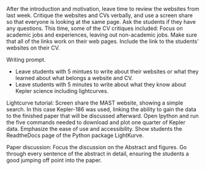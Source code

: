 
After the introduction and motivation, leave time to review the websites from last week. Critique the websites and CVs verbally, and use a screen share so that everyone is looking at the same page. Ask the students if they have any questions. This time, some of the CV critiques included: Focus on academic jobs and experiences, leaving out non-academic jobs. Make sure that all of the links work on their web pages. Include the link to the students' websites on their CV. 

Writing prompt. 
- Leave students with 5 mintues to write about their websites or what they learned about what belongs a website and CV.
- Leave students with 5 minutes to write about what they know about Kepler science including lightcurves. 

Lightcurve tutorial:
Screen share the MAST website, showing a simple search. In this case Kepler-186 was used, linking the ability to gain the data to the finished paper that will be discussed afterward. Open Ipython and run the five commands needed to download and plot one quarter of Kepler data. Emphasize the ease of use and accessibility.  Show students the ReadtheDocs page of the Python package LightKurve.

Paper discussion:
Focus the discussion on the Abstract and figures. Go through every sentence of the abstract in detail, ensuring the students a good jumping off point into the paper.

